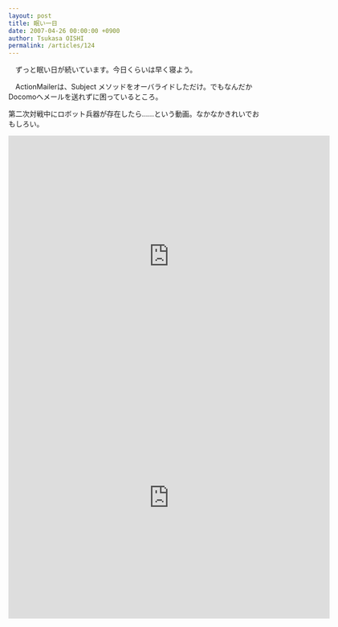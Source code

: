 ```yaml
---
layout: post
title: 眠い一日
date: 2007-04-26 00:00:00 +0900
author: Tsukasa OISHI
permalink: /articles/124
---
```


　ずっと眠い日が続いています。今日くらいは早く寝よう。

　ActionMailerは、Subject メソッドをオーバライドしただけ。でもなんだかDocomoへメールを送れずに困っているところ。

第二次対戦中にロボット兵器が存在したら……という動画。なかなかきれいでおもしろい。

<iframe width="640" height="480" src="https://www.youtube.com/embed/NWBKSO4DvWk" frameborder="0" allowfullscreen></iframe>

<iframe width="640" height="480" src="https://www.youtube.com/embed/3wfSHV4zYMw" frameborder="0" allowfullscreen></iframe>
